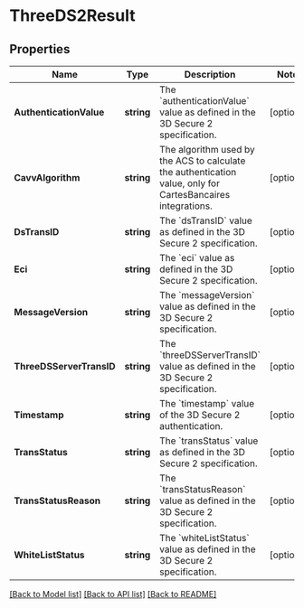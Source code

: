 # ThreeDS2Result

## Properties

Name | Type | Description | Notes
------------ | ------------- | ------------- | -------------
**AuthenticationValue** | **string** | The &#x60;authenticationValue&#x60; value as defined in the 3D Secure 2 specification. | [optional] 
**CavvAlgorithm** | **string** | The algorithm used by the ACS to calculate the authentication value, only for CartesBancaires integrations. | [optional] 
**DsTransID** | **string** | The &#x60;dsTransID&#x60; value as defined in the 3D Secure 2 specification. | [optional] 
**Eci** | **string** | The &#x60;eci&#x60; value as defined in the 3D Secure 2 specification. | [optional] 
**MessageVersion** | **string** | The &#x60;messageVersion&#x60; value as defined in the 3D Secure 2 specification. | [optional] 
**ThreeDSServerTransID** | **string** | The &#x60;threeDSServerTransID&#x60; value as defined in the 3D Secure 2 specification. | [optional] 
**Timestamp** | **string** | The &#x60;timestamp&#x60; value of the 3D Secure 2 authentication. | [optional] 
**TransStatus** | **string** | The &#x60;transStatus&#x60; value as defined in the 3D Secure 2 specification. | [optional] 
**TransStatusReason** | **string** | The &#x60;transStatusReason&#x60; value as defined in the 3D Secure 2 specification. | [optional] 
**WhiteListStatus** | **string** | The &#x60;whiteListStatus&#x60; value as defined in the 3D Secure 2 specification. | [optional] 

[[Back to Model list]](../README.md#documentation-for-models) [[Back to API list]](../README.md#documentation-for-api-endpoints) [[Back to README]](../README.md)


